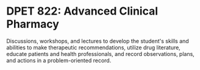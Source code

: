 # DPET 822: Advanced Clinical Pharmacy

Discussions, workshops, and lectures to develop the student's skills and abilities to make therapeutic recommendations, utilize drug literature, educate patients and health professionals, and record observations, plans, and actions in a problem-oriented record.